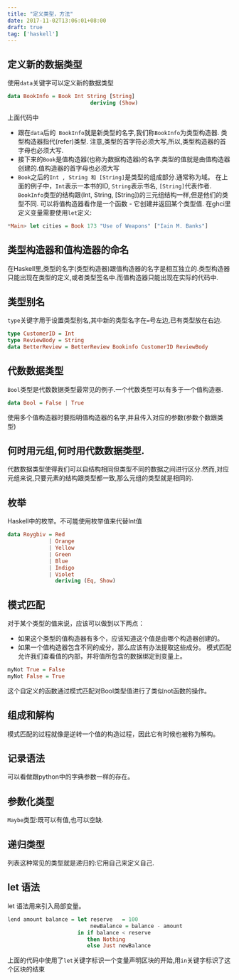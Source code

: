 ```yaml
---
title: "定义类型，方法"
date: 2017-11-02T13:06:01+08:00
draft: true
tag: ['haskell']
---
```

## 定义新的数据类型

使用`data`关键字可以定义新的数据类型

```haskell
data BookInfo = Book Int String [String]
                          deriving (Show)
```

上面代码中

- 跟在`data`后的` BookInfo`就是新类型的名字,我们称`BookInfo`为类型构造器. 类型构造器指代(refer)类型.
注意,类型的首字符必须大写,所以,类型构造器的首字母也必须大写.
- 接下来的`Book`是值构造器(也称为数据构造器)的名字.类型的值就是由值构造器创建的.值构造器的首字母也必须大写
- `Book`之后的`Int , String 和 [String]`是类型的组成部分.通常称为域。
在上面的例子中，`Int`表示一本书的ID, `String`表示书名, `[String]`代表作者.
`BookInfo`类型的结构跟(Int, String, [String])的三元组结构一样,但是他们的类型不同.
可以将值构造器看作是一个函数 - 它创建并返回某个类型值.
在ghci里定义变量需要使用`let`定义:

```haskell
*Main> let cities = Book 173 "Use of Weapons" ["Iain M. Banks"]
```

## 类型构造器和值构造器的命名

在Haskell里,类型的名字(类型构造器)跟值构造器的名字是相互独立的.类型构造器只能出现在类型的定义,或者类型签名中.而值构造器只能出现在实际的代码中.

## 类型别名

`type`关键字用于设置类型别名,其中新的类型名字在`=`号左边,已有类型放在右边.
```haskell
type CustomerID = Int
type ReviewBody = String
data BetterReview = BetterReview Bookinfo CustomerID ReviewBody
```
## 代数数据类型
`Bool`类型是代数数据类型最常见的例子.一个代数类型可以有多于一个值构造器.
```haskell
data Bool = False | True
```
使用多个值构造器时要指明值构造器的名字,并且传入对应的参数(参数个数跟类型)
## 何时用元组,何时用代数数据类型.
代数数据类型使得我们可以自结构相同但类型不同的数据之间进行区分.然而,对应元组来说,只要元素的结构跟类型都一致,那么元组的类型就是相同的.
## 枚举
Haskell中的枚举。不可能使用枚举值来代替Int值
```haskell
data Roygbiv = Red
             | Orange
             | Yellow
             | Green
             | Blue
             | Indigo
             | Violet
               deriving (Eq, Show)
```

## 模式匹配

对于某个类型的值来说，应该可以做到以下两点：

- 如果这个类型的值构造器有多个，应该知道这个值是由哪个构造器创建的。
- 如果一个值构造器包含不同的成分，那么应该有办法提取这些成分。
模式匹配允许我们查看值的内部，并将值所包含的数据绑定到变量上。
```haskell
myNot True = False
myNot False = True
```

这个自定义的函数通过模式匹配对Bool类型值进行了类似not函数的操作。

## 组成和解构

模式匹配的过程就像是逆转一个值的构造过程，因此它有时候也被称为解构。

## 记录语法

可以看做跟python中的字典参数一样的存在。

## 参数化类型

`Maybe`类型:既可以有值,也可以空缺.

## 递归类型

列表这种常见的类型就是递归的:它用自己来定义自己.

## let 语法

let 语法用来引入局部变量。
```haskell
lend amount balance = let reserve   = 100
                          newBalance = balance - amount
                      in if balance < reserve
                         then Nothing
                         else Just newBalance
```
上面的代码中使用了`let`关键字标识一个变量声明区块的开始,用`in`关键字标识了这个区块的结束

